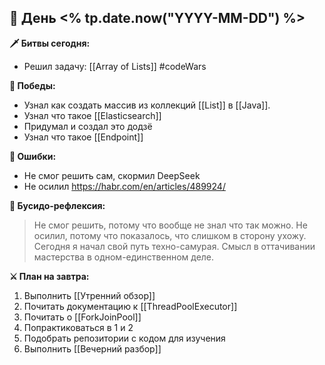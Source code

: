 ## 🏯 День <% tp.date.now("YYYY-MM-DD") %>

**🗡️ Битвы сегодня:**
- Решил задачу: [[Array of Lists]] #codeWars 

**🎯 Победы:**
- Узнал как создать массив из коллекций [[List]] в [[Java]]. 
- Узнал что такое [[Elasticsearch]]  
- Придумал и создал это додзё
- Узнал что такое [[Endpoint]]

**💢 Ошибки:**
- Не смог решить сам, скормил DeepSeek
- Не осилил https://habr.com/en/articles/489924/

**📿 Бусидо-рефлексия:**
> Не смог решить, потому что вообще не знал что так можно. 
> Не осилил, потому что показалось, что слишком в сторону ухожу.
>  Сегодня я начал свой путь техно-самурая. Смысл в оттачивании мастерства в одном-единственном деле. 

**⚔️ План на завтра:**
1. Выполнить [[Утренний обзор]]
2. Почитать документацию к [[ThreadPoolExecutor]]
3. Почитать о [[ForkJoinPool]] 
4. Попрактиковаться в 1 и 2
5. Подобрать репозитории с кодом для изучения
6. Выполнить [[Вечерний разбор]] 
